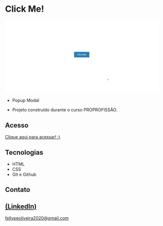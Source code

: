 # Click Me!

 ![preview](./.github/preview.gif)
 
 - Popup Modal 

 - Projeto construído durante o curso PROPROFISSÃO.

## Acesso
 [Clique aqui para acessar! :)](https://1fellype.github.io/ClickMe/)

## Tecnologias

- HTML
- CSS
- Git e Github

## Contato
[(LinkedIn)](https://www.linkedin.com/in/fellype-oliveira-920699230/)
-----
fellypeoliveira2020@gmail.com